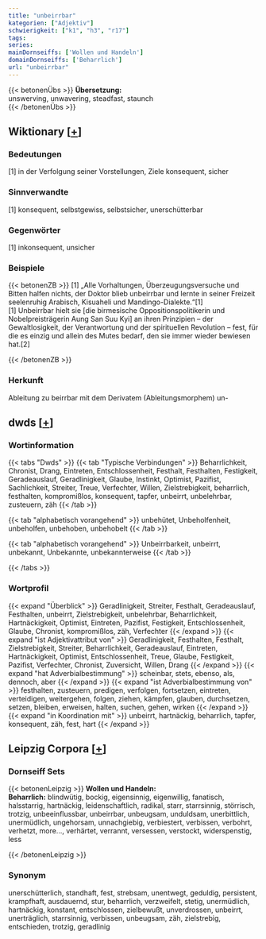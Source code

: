 ```yaml
---
title: "unbeirrbar"
kategorien: ["Adjektiv"]
schwierigkeit: ["k1", "h3", "r17"]
tags:
series:
mainDornseiffs: ['Wollen und Handeln']
domainDornseiffs: ['Beharrlich']
url: "unbeirrbar"
---
```


{{< betonenÜbs >}}
**Übersetzung:**  
unswerving, unwavering, steadfast, staunch  
{{< /betonenÜbs >}}

## Wiktionary [[+](https://de.wiktionary.org/wiki/unbeirrbar)]

### Bedeutungen
[1] in der Verfolgung seiner Vorstellungen, Ziele konsequent, sicher  

### Sinnverwandte
[1] konsequent, selbstgewiss, selbstsicher, unerschütterbar  

### Gegenwörter
[1] inkonsequent, unsicher  

### Beispiele
{{< betonenZB >}}
[1] „Alle Vorhaltungen, Überzeugungsversuche und Bitten halfen nichts, der Doktor blieb unbeirrbar und lernte in seiner Freizeit seelenruhig Arabisch, Kisuaheli und Mandingo-Dialekte.“[1]  
[1] Unbeirrbar hielt sie [die birmesische Oppositionspolitikerin und Nobelpreisträgerin Aung San Suu Kyi] an ihren Prinzipien – der Gewaltlosigkeit, der Verantwortung und der spirituellen Revolution – fest, für die es einzig und allein des Mutes bedarf, den sie immer wieder bewiesen hat.[2]  

{{< /betonenZB >}}
### Herkunft
Ableitung zu beirrbar mit dem Derivatem (Ableitungsmorphem) un-  



## dwds [[+](https://www.dwds.de/wb/unbeirrbar)]

### Wortinformation
{{< tabs "Dwds" >}}
{{< tab "Typische Verbindungen" >}}
Beharrlichkeit, Chronist, Drang, Eintreten, Entschlossenheit, Festhalt, Festhalten, Festigkeit, Geradeauslauf, Geradlinigkeit, Glaube, Instinkt, Optimist, Pazifist, Sachlichkeit, Streiter, Treue, Verfechter, Willen, Zielstrebigkeit, beharrlich, festhalten, kompromißlos, konsequent, tapfer, unbeirrt, unbelehrbar, zusteuern, zäh
{{< /tab >}}

{{< tab "alphabetisch vorangehend" >}}
unbehütet, Unbeholfenheit, unbeholfen, unbehoben, unbehobelt
{{< /tab >}}

{{< tab "alphabetisch vorangehend" >}}
Unbeirrbarkeit, unbeirrt, unbekannt, Unbekannte, unbekannterweise
{{< /tab >}}

{{< /tabs >}}

### Wortprofil
{{< expand "Überblick" >}} Geradlinigkeit, Streiter, Festhalt, Geradeauslauf, Festhalten, unbeirrt, Zielstrebigkeit, unbelehrbar, Beharrlichkeit, Hartnäckigkeit, Optimist, Eintreten, Pazifist, Festigkeit, Entschlossenheit, Glaube, Chronist, kompromißlos, zäh, Verfechter {{< /expand >}}
{{< expand "ist Adjektivattribut von" >}} Geradlinigkeit, Festhalten, Festhalt, Zielstrebigkeit, Streiter, Beharrlichkeit, Geradeauslauf, Eintreten, Hartnäckigkeit, Optimist, Entschlossenheit, Treue, Glaube, Festigkeit, Pazifist, Verfechter, Chronist, Zuversicht, Willen, Drang {{< /expand >}}
{{< expand "hat Adverbialbestimmung" >}} scheinbar, stets, ebenso, als, dennoch, aber {{< /expand >}}
{{< expand "ist Adverbialbestimmung von" >}} festhalten, zusteuern, predigen, verfolgen, fortsetzen, eintreten, verteidigen, weitergehen, folgen, ziehen, kämpfen, glauben, durchsetzen, setzen, bleiben, erweisen, halten, suchen, gehen, wirken {{< /expand >}}
{{< expand "in Koordination mit" >}} unbeirrt, hartnäckig, beharrlich, tapfer, konsequent, zäh, fest, hart {{< /expand >}}

## Leipzig Corpora [[+](https://corpora.uni-leipzig.de/en/res?word=unbeirrbar&corpusId=deu_newscrawl-public_2018)]

### Dornseiff Sets
{{< betonenLeipzig >}}
**Wollen und Handeln:**  
**Beharrlich:** blindwütig, bockig, eigensinnig, eigenwillig, fanatisch, halsstarrig, hartnäckig, leidenschaftlich, radikal, starr, starrsinnig, störrisch, trotzig, unbeeinflussbar, unbeirrbar, unbeugsam, unduldsam, unerbittlich, unermüdlich, ungehorsam, unnachgiebig, verbiestert, verbissen, verbohrt, verhetzt, more..., verhärtet, verrannt, versessen, verstockt, widerspenstig, less  

{{< /betonenLeipzig >}}

### Synonym
unerschütterlich, standhaft, fest, strebsam, unentwegt, geduldig, persistent, krampfhaft, ausdauernd, stur, beharrlich, verzweifelt, stetig, unermüdlich, hartnäckig, konstant, entschlossen, zielbewußt, unverdrossen, unbeirrt, unerträglich, starrsinnig, verbissen, unbeugsam, zäh, zielstrebig, entschieden, trotzig, geradlinig

